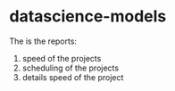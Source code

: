 # datascience-models
The is the reports:
1. speed of the projects
2. scheduling of the projects
3. details speed of the project
